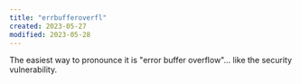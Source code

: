 ```yaml
---
title: "errbufferoverfl"
created: 2023-05-27
modified: 2023-05-28
---
```


The easiest way to pronounce it is "error buffer overflow"... like the security vulnerability.